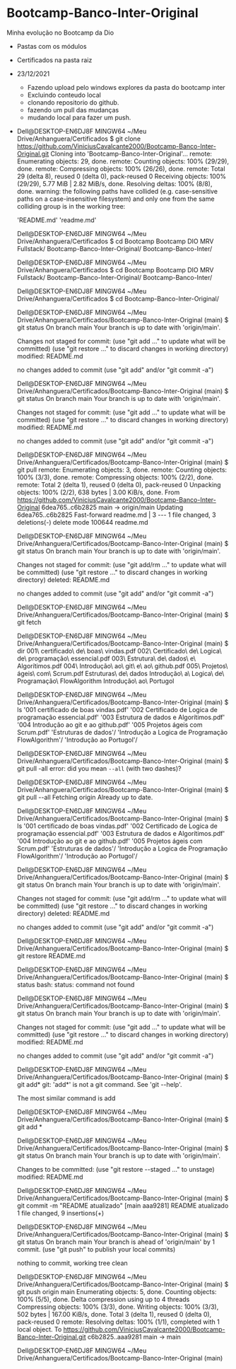 # Bootcamp-Banco-Inter-Original
Minha evolução no Bootcamp da Dio
 - Pastas com os módulos
 - Certificados na pasta raiz



- 23/12/2021

  - Fazendo upload pelo windows explores da pasta do bootcamp inter
  - Excluindo conteudo local
  - clonando repositorio do github.
  - fazendo um pull das mudanças
  - mudando local para fazer um push.

- Dell@DESKTOP-EN6DJ8F MINGW64 ~/Meu Drive/Anhanguera/Certificados
  $ git clone https://github.com/ViniciusCavalcante2000/Bootcamp-Banco-Inter-Original.git
  Cloning into 'Bootcamp-Banco-Inter-Original'...
  remote: Enumerating objects: 29, done.
  remote: Counting objects: 100% (29/29), done.
  remote: Compressing objects: 100% (26/26), done.
  remote: Total 29 (delta 8), reused 0 (delta 0), pack-reused 0
  Receiving objects: 100% (29/29), 5.77 MiB | 2.82 MiB/s, done.
  Resolving deltas: 100% (8/8), done.
  warning: the following paths have collided (e.g. case-sensitive paths
  on a case-insensitive filesystem) and only one from the same
  colliding group is in the working tree:

    'README.md'
    'readme.md'

  Dell@DESKTOP-EN6DJ8F MINGW64 ~/Meu Drive/Anhanguera/Certificados
  $ cd Bootcamp
  Bootcamp DIO MRV Fullstack/    Bootcamp-Banco-Inter-Original/
  Bootcamp-Banco-Inter/

  Dell@DESKTOP-EN6DJ8F MINGW64 ~/Meu Drive/Anhanguera/Certificados
  $ cd Bootcamp
  Bootcamp DIO MRV Fullstack/    Bootcamp-Banco-Inter-Original/
  Bootcamp-Banco-Inter/

  Dell@DESKTOP-EN6DJ8F MINGW64 ~/Meu Drive/Anhanguera/Certificados
  $ cd Bootcamp-Banco-Inter-Original/

  Dell@DESKTOP-EN6DJ8F MINGW64 ~/Meu Drive/Anhanguera/Certificados/Bootcamp-Banco-Inter-Original (main)
  $ git status
  On branch main
  Your branch is up to date with 'origin/main'.

  Changes not staged for commit:
    (use "git add <file>..." to update what will be committed)
    (use "git restore <file>..." to discard changes in working directory)
          modified:   README.md

  no changes added to commit (use "git add" and/or "git commit -a")

  Dell@DESKTOP-EN6DJ8F MINGW64 ~/Meu Drive/Anhanguera/Certificados/Bootcamp-Banco-Inter-Original (main)
  $ git status
  On branch main
  Your branch is up to date with 'origin/main'.

  Changes not staged for commit:
    (use "git add <file>..." to update what will be committed)
    (use "git restore <file>..." to discard changes in working directory)
          modified:   README.md

  no changes added to commit (use "git add" and/or "git commit -a")

  Dell@DESKTOP-EN6DJ8F MINGW64 ~/Meu Drive/Anhanguera/Certificados/Bootcamp-Banco-Inter-Original (main)
  $ git pull
  remote: Enumerating objects: 3, done.
  remote: Counting objects: 100% (3/3), done.
  remote: Compressing objects: 100% (2/2), done.
  remote: Total 2 (delta 1), reused 0 (delta 0), pack-reused 0
  Unpacking objects: 100% (2/2), 638 bytes | 3.00 KiB/s, done.
  From https://github.com/ViniciusCavalcante2000/Bootcamp-Banco-Inter-Original
     6dea765..c6b2825  main       -> origin/main
  Updating 6dea765..c6b2825
  Fast-forward
   readme.md | 3 ---
   1 file changed, 3 deletions(-)
   delete mode 100644 readme.md

  Dell@DESKTOP-EN6DJ8F MINGW64 ~/Meu Drive/Anhanguera/Certificados/Bootcamp-Banco-Inter-Original (main)
  $ git status
  On branch main
  Your branch is up to date with 'origin/main'.

  Changes not staged for commit:
    (use "git add/rm <file>..." to update what will be committed)
    (use "git restore <file>..." to discard changes in working directory)
          deleted:    README.md

  no changes added to commit (use "git add" and/or "git commit -a")

  Dell@DESKTOP-EN6DJ8F MINGW64 ~/Meu Drive/Anhanguera/Certificados/Bootcamp-Banco-Inter-Original (main)
  $ git fetch

  Dell@DESKTOP-EN6DJ8F MINGW64 ~/Meu Drive/Anhanguera/Certificados/Bootcamp-Banco-Inter-Original (main)
  $ dir
  001\ certificado\ de\ boas\ vindas.pdf
  002\ Certificado\ de\ Logica\ de\ programação\ essencial.pdf
  003\ Estrutura\ de\ dados\ e\ Algorítimos.pdf
  004\ Introdução\ ao\ git\ e\ ao\ github.pdf
  005\ Projetos\ ágeis\ com\ Scrum.pdf
  Estruturas\ de\ dados
  Introdução\ a\ Logica\ de\ Programação\ FlowAlgorithm
  Introdução\ ao\ Portugol

  Dell@DESKTOP-EN6DJ8F MINGW64 ~/Meu Drive/Anhanguera/Certificados/Bootcamp-Banco-Inter-Original (main)
  $ ls
  '001 certificado de boas vindas.pdf'
  '002 Certificado de Logica de programação essencial.pdf'
  '003 Estrutura de dados e Algorítimos.pdf'
  '004 Introdução ao git e ao github.pdf'
  '005 Projetos ágeis com Scrum.pdf'
  'Estruturas de dados'/
  'Introdução a Logica de Programação FlowAlgorithm'/
  'Introdução ao Portugol'/

  Dell@DESKTOP-EN6DJ8F MINGW64 ~/Meu Drive/Anhanguera/Certificados/Bootcamp-Banco-Inter-Original (main)
  $ git pull -all
  error: did you mean `--all` (with two dashes)?

  Dell@DESKTOP-EN6DJ8F MINGW64 ~/Meu Drive/Anhanguera/Certificados/Bootcamp-Banco-Inter-Original (main)
  $ git pull --all
  Fetching origin
  Already up to date.

  Dell@DESKTOP-EN6DJ8F MINGW64 ~/Meu Drive/Anhanguera/Certificados/Bootcamp-Banco-Inter-Original (main)
  $ ls
  '001 certificado de boas vindas.pdf'
  '002 Certificado de Logica de programação essencial.pdf'
  '003 Estrutura de dados e Algorítimos.pdf'
  '004 Introdução ao git e ao github.pdf'
  '005 Projetos ágeis com Scrum.pdf'
  'Estruturas de dados'/
  'Introdução a Logica de Programação FlowAlgorithm'/
  'Introdução ao Portugol'/

  Dell@DESKTOP-EN6DJ8F MINGW64 ~/Meu Drive/Anhanguera/Certificados/Bootcamp-Banco-Inter-Original (main)
  $ git status
  On branch main
  Your branch is up to date with 'origin/main'.

  Changes not staged for commit:
    (use "git add/rm <file>..." to update what will be committed)
    (use "git restore <file>..." to discard changes in working directory)
          deleted:    README.md

  no changes added to commit (use "git add" and/or "git commit -a")

  Dell@DESKTOP-EN6DJ8F MINGW64 ~/Meu Drive/Anhanguera/Certificados/Bootcamp-Banco-Inter-Original (main)
  $ git restore README.md

  Dell@DESKTOP-EN6DJ8F MINGW64 ~/Meu Drive/Anhanguera/Certificados/Bootcamp-Banco-Inter-Original (main)
  $ status
  bash: status: command not found

  Dell@DESKTOP-EN6DJ8F MINGW64 ~/Meu Drive/Anhanguera/Certificados/Bootcamp-Banco-Inter-Original (main)
  $ git status
  On branch main
  Your branch is up to date with 'origin/main'.

  Changes not staged for commit:
    (use "git add <file>..." to update what will be committed)
    (use "git restore <file>..." to discard changes in working directory)
          modified:   README.md

  no changes added to commit (use "git add" and/or "git commit -a")

  Dell@DESKTOP-EN6DJ8F MINGW64 ~/Meu Drive/Anhanguera/Certificados/Bootcamp-Banco-Inter-Original (main)
  $ git add*
  git: 'add*' is not a git command. See 'git --help'.

  The most similar command is
          add

  Dell@DESKTOP-EN6DJ8F MINGW64 ~/Meu Drive/Anhanguera/Certificados/Bootcamp-Banco-Inter-Original (main)
  $ git add *

  Dell@DESKTOP-EN6DJ8F MINGW64 ~/Meu Drive/Anhanguera/Certificados/Bootcamp-Banco-Inter-Original (main)
  $ git status
  On branch main
  Your branch is up to date with 'origin/main'.

  Changes to be committed:
    (use "git restore --staged <file>..." to unstage)
          modified:   README.md


  Dell@DESKTOP-EN6DJ8F MINGW64 ~/Meu Drive/Anhanguera/Certificados/Bootcamp-Banco-Inter-Original (main)
  $ git commit -m "README atualizado"
  [main aaa9281] README atualizado
   1 file changed, 9 insertions(+)

  Dell@DESKTOP-EN6DJ8F MINGW64 ~/Meu Drive/Anhanguera/Certificados/Bootcamp-Banco-Inter-Original (main)
  $ git status
  On branch main
  Your branch is ahead of 'origin/main' by 1 commit.
    (use "git push" to publish your local commits)

  nothing to commit, working tree clean

  Dell@DESKTOP-EN6DJ8F MINGW64 ~/Meu Drive/Anhanguera/Certificados/Bootcamp-Banco-Inter-Original (main)
  $ git push origin main
  Enumerating objects: 5, done.
  Counting objects: 100% (5/5), done.
  Delta compression using up to 4 threads
  Compressing objects: 100% (3/3), done.
  Writing objects: 100% (3/3), 502 bytes | 167.00 KiB/s, done.
  Total 3 (delta 1), reused 0 (delta 0), pack-reused 0
  remote: Resolving deltas: 100% (1/1), completed with 1 local object.
  To https://github.com/ViniciusCavalcante2000/Bootcamp-Banco-Inter-Original.git
     c6b2825..aaa9281  main -> main

  Dell@DESKTOP-EN6DJ8F MINGW64 ~/Meu Drive/Anhanguera/Certificados/Bootcamp-Banco-Inter-Original (main)
